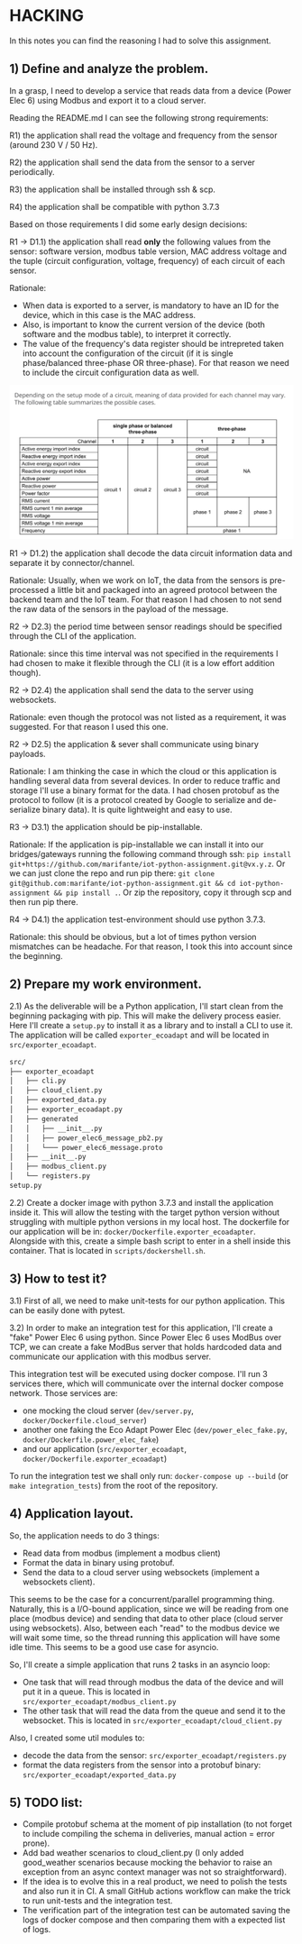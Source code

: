 # HACKING

In this notes you can find the reasoning I had to solve this assignment.

## 1) Define and analyze the problem.

In a grasp, I need to develop a service that reads data from a device (Power Elec 6) using Modbus and export it to a cloud server.

Reading the README.md I can see the following strong requirements:

R1) the application shall read the voltage and frequency from the sensor (around 230 V / 50 Hz).

R2) the application shall send the data from the sensor to a server periodically.

R3) the application shall be installed through ssh & scp.

R4) the application shall be compatible with python 3.7.3

Based on those requirements I did some early design decisions:

R1 -> D1.1) the application shall read **only** the following values from the sensor: software version, modbus table version, MAC address voltage and the tuple (circuit configuration, voltage, frequency) of each circuit of each sensor.

Rationale:
* When data is exported to a server, is mandatory to have an ID for the device, which in this case is the MAC address.
* Also, is important to know the current version of the device (both software and the modbus table), to interpret it correctly.
* The value of the frequency's data register should be intrepreted taken into account the configuration of the circuit (if it is single phase/balanced three-phase OR three-phase). For that reason we need to include the circuit configuration data as well.

![circuit_info_data_registers_modbus_table_v2](docs/circuit_info_data_registers_modbus_table_v2.png)


R1 -> D1.2) the application shall decode the data circuit information data and separate it by connector/channel.

Rationale: Usually, when we work on IoT, the data from the sensors is pre-processed a little bit and packaged into an agreed protocol between the backend team and the IoT team.
For that reason I had chosen to not send the raw data of the sensors in the payload of the message.

R2 -> D2.3) the period time between sensor readings should be specified through the CLI of the application.

Rationale: since this time interval was not specified in the requirements I had chosen to make it flexible through the CLI (it is a low effort addition though).

R2 -> D2.4) the application shall send the data to the server using websockets.

Rationale: even though the protocol was not listed as a requirement, it was suggested. For that reason I used this one.

R2 -> D2.5) the application & sever shall communicate using binary payloads.

Rationale: I am thinking the case in which the cloud or this application is handling several data from several devices. In order to reduce traffic and storage I'll use a binary format for the data.
I had chosen protobuf as the protocol to follow (it is a protocol created by Google to serialize and de-serialize binary data). It is quite lightweight and easy to use.

R3 -> D3.1) the application should be pip-installable.

Rationale: If the application is pip-installable we can install it into our bridges/gateways running the following command through ssh: `pip install git+https://github.com/marifante/iot-python-assignment.git@vx.y.z`.
Or we can just clone the repo and run pip there: `git clone git@github.com:marifante/iot-python-assignment.git && cd iot-python-assignment && pip install .`.
Or zip the repository, copy it through scp and then run pip there.

R4 -> D4.1) the application test-environment should use python 3.7.3.

Rationale: this should be obvious, but a lot of times python version mismatches can be headache. For that reason, I took this into account since the beginning.

## 2) Prepare my work environment.

2.1) As the deliverable will be a Python application, I'll start clean from the beginning packaging with pip. This will make the delivery process easier. Here I'll create a `setup.py` to install it as a library and to install a CLI to use it.
The application will be called `exporter_ecoadapt` and will be located in `src/exporter_ecoadapt`.

```bash
src/
├── exporter_ecoadapt
│   ├── cli.py
│   ├── cloud_client.py
│   ├── exported_data.py
│   ├── exporter_ecoadapt.py
│   ├── generated
│   │   ├── __init__.py
│   │   ├── power_elec6_message_pb2.py
│   │   └─── power_elec6_message.proto
│   ├── __init__.py
│   ├── modbus_client.py
│   └── registers.py
setup.py
```

2.2) Create a docker image with python 3.7.3 and install the application inside it. This will allow the testing with the target python version without struggling with multiple python versions in my local host.
The dockerfile for our application will be in: `docker/Dockerfile.exporter_ecoadapter`.
Alongside with this, create a simple bash script to enter in a shell inside this container. That is located in `scripts/dockershell.sh`.


## 3) How to test it?

3.1) First of all, we need to make unit-tests for our python application. This can be easily done with pytest.

3.2) In order to make an integration test for this application, I'll create a "fake" Power Elec 6 using python. Since Power Elec 6 uses ModBus over TCP, we can create a fake ModBus server that holds hardcoded data and communicate our application with this modbus server.

This integration test will be executed using docker compose. I'll run 3 services there, which will communicate over the internal docker compose network.
Those services are:
* one mocking the cloud server (`dev/server.py`, `docker/Dockerfile.cloud_server`)
* another one faking the Eco Adapt Power Elec (`dev/power_elec_fake.py`, `docker/Dockerfile.power_elec_fake`)
* and our application (`src/exporter_ecoadapt`, `docker/Dockerfile.exporter_ecoadapt`)

To run the integration test we shall only run: `docker-compose up --build` (or `make integration_tests`) from the root of the repository.

## 4) Application layout.

So, the application needs to do 3 things:
* Read data from modbus (implement a modbus client)
* Format the data in binary using protobuf.
* Send the data to a cloud server using websockets (implement a websockets client).

This seems to be the case for a concurrent/parallel programming thing.
Naturally, this is a I/O-bound application, since we will be reading from one place (modbus device) and sending that data to other place (cloud server using websockets).
Also, between each "read" to the modbus device we will wait some time, so the thread running this application will have some idle time. This seems to be a good use case for asyncio.

So, I'll create a simple application that runs 2 tasks in an asyncio loop:
* One task that will read through modbus the data of the device and will put it in a queue. This is located in `src/exporter_ecoadapt/modbus_client.py`
* The other task that will read the data from the queue and send it to the websocket. This is located in `src/exporter_ecoadapt/cloud_client.py`

Also, I created some util modules to:
* decode the data from the sensor: `src/exporter_ecoadapt/registers.py`
* format the data registers from the sensor into a protobuf binary: `src/exporter_ecoadapt/exported_data.py`


## 5) TODO list:

* Compile protobuf schema at the moment of pip installation (to not forget to include compiling the schema in deliveries, manual action = error prone).
* Add bad weather scenarios to cloud_client.py (I only added good_weather scenarios because mocking the behavior to raise an exception from an async context manager was not so straightforward).
* If the idea is to evolve this in a real product, we need to polish the tests and also run it in CI. A small GitHub actions workflow can make the trick to run unit-tests and the integration test.
* The verification part of the integration test can be automated saving the logs of docker compose and then comparing them with a expected list of logs.
